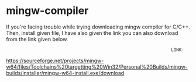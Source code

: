 # mingw-compiler
If you're facing trouble while trying downloading mingw compiler for C/C++. Then, install given file, I have also given the link you can also download from the link given below.


                                                                   LINK:
                                                                 
https://sourceforge.net/projects/mingw-w64/files/Toolchains%20targetting%20Win32/Personal%20Builds/mingw-builds/installer/mingw-w64-install.exe/download
